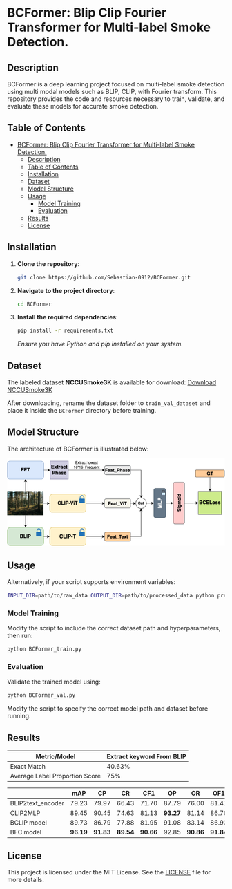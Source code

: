 # BCFormer: Blip Clip Fourier Transformer for Multi-label Smoke Detection. 

## Description

BCFormer is a deep learning project focused on multi-label smoke detection using multi modal models such as BLIP, CLIP, with Fourier transform. This repository provides the code and resources necessary to train, validate, and evaluate these models for accurate smoke detection.

## Table of Contents

- [BCFormer: Blip Clip Fourier Transformer for Multi-label Smoke Detection.](#bcformer-blip-clip-fourier-transformer-for-multi-label-smoke-detection)
  - [Description](#description)
  - [Table of Contents](#table-of-contents)
  - [Installation](#installation)
  - [Dataset](#dataset)
  - [Model Structure](#model-structure)
  - [Usage](#usage)
    - [Model Training](#model-training)
    - [Evaluation](#evaluation)
  - [Results](#results)
  - [License](#license)

## Installation

1. **Clone the repository**:
   ```bash
   git clone https://github.com/Sebastian-0912/BCFormer.git
   ```
2. **Navigate to the project directory**:
   ```bash
   cd BCFormer
   ```
3. **Install the required dependencies**:
   ```bash
   pip install -r requirements.txt
   ```
   *Ensure you have Python and pip installed on your system.*

## Dataset

The labeled dataset **NCCUSmoke3K** is available for download:
[Download NCCUSmoke3K](https://drive.google.com/drive/folders/10HV7r-f2RgL2WxBA4VUR9Yo6KNxijjuZ?usp=drive_link)

After downloading, rename the dataset folder to `train_val_dataset` and place it inside the `BCFormer` directory before training.

## Model Structure

The architecture of BCFormer is illustrated below:

![BCFormer Model Structure](asset/BCFormer.png)

## Usage

Alternatively, if your script supports environment variables:
```bash
INPUT_DIR=path/to/raw_data OUTPUT_DIR=path/to/processed_data python preprocess_dataset.py
```

### Model Training

Modify the script to include the correct dataset path and hyperparameters, then run:
```bash
python BCFormer_train.py
```

### Evaluation

Validate the trained model using:
```bash
python BCFormer_val.py
```
Modify the script to specify the correct model path and dataset before running.

## Results


| Metric/Model                   | Extract keyword From BLIP |
| ------------------------------ | ------------------------- |
| Exact Match                    | 40.63%                    |
| Average Label Proportion Score | 75%                       |

|                   | mAP       | CP        | CR        | CF1       | OP        | OR        | OF1       |
| ----------------- | --------- | --------- | --------- | --------- | --------- | --------- | --------- |
| BLIP2text_encoder | 79.23     | 79.97     | 66.43     | 71.70     | 87.79     | 76.00     | 81.47     |
| CLIP2MLP          | 89.45     | 90.45     | 74.63     | 81.13     | **93.27** | 81.14     | 86.78     |
| BCLIP model       | 89.73     | 86.79     | 77.88     | 81.95     | 91.08     | 83.14     | 86.93     |
| BFC model         | **96.19** | **91.83** | **89.54** | **90.66** | 92.85     | **90.86** | **91.84** |

## License

This project is licensed under the MIT License. See the [LICENSE](LICENSE) file for more details.
